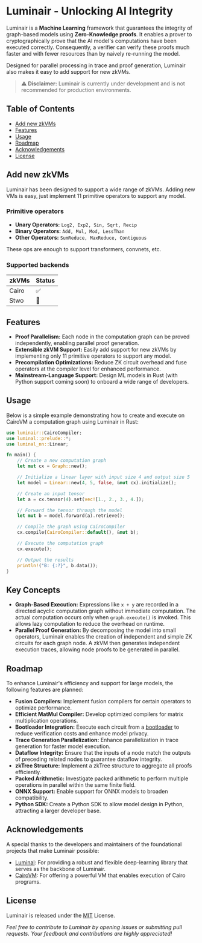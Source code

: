 # Luminair - Unlocking AI Integrity

Luminair is a **Machine Learning** framework that guarantees the integrity of graph-based models using **Zero-Knowledge proofs**. 
It enables a prover to cryptographically prove that the AI model's computations have been executed correctly. 
Consequently, a verifier can verify these proofs much faster and with fewer resources than by naively re-running the model.

Designed for parallel processing in trace and proof generation, Luminair also makes it easy to add support for new zkVMs.

> **⚠️ Disclaimer:** Luminair is currently under development and is not recommended for production environments.

## Table of Contents

- [Add new zkVMs](#add-new-zkvms)
- [Features](#features)
- [Usage](#usage)
- [Roadmap](#roadmap)
- [Acknowledgements](#acknowledgements)
- [License](#license)

## Add new zkVMs

Luminair has been designed to support a wide range of zkVMs. Adding new VMs is easy, just implement 11 primitive operators to support any model.

### Primitive operators

- **Unary Operators:** `Log2, Exp2, Sin, Sqrt, Recip`
- **Binary Operators:** `Add, Mul, Mod, LessThan`
- **Other Operators:** `SumReduce, MaxReduce, Contiguous`

These ops are enough to support transformers, convnets, etc.

### Supported backends

| zkVMs | Status |
| ----- | ------ |
| Cairo | ✅     |
| Stwo  | 👀     |

## Features

- **Proof Parallelism:** Each node in the computation graph can be proved independently, enabling parallel proof generation.
- **Extensible zkVM Support:** Easily add support for new zkVMs by implementing only 11 primitive operators to support any model.
- **Precompilation Optimizations:** Reduce ZK circuit overhead and fuse operators at the compiler level for enhanced performance.
- **Mainstream-Language Support:** Design ML models in Rust (with Python support coming soon) to onboard a wide range of developers.

## Usage

Below is a simple example demonstrating how to create and execute on CairoVM a computation graph using Luminair in Rust:

```rust
use luminair::CairoCompiler;
use luminal::prelude::*;
use luminal_nn::Linear;

fn main() {
    // Create a new computation graph
    let mut cx = Graph::new();

    // Initialize a linear layer with input size 4 and output size 5
    let model = Linear::new(4, 5, false, &mut cx).initialize();

    // Create an input tensor
    let a = cx.tensor(4).set(vec![1., 2., 3., 4.]);

    // Forward the tensor through the model
    let mut b = model.forward(a).retrieve();

    // Compile the graph using CairoCompiler
    cx.compile(CairoCompiler::default(), &mut b);

    // Execute the computation graph
    cx.execute();

    // Output the results
    println!("B: {:?}", b.data());
}
```

## Key Concepts

- **Graph-Based Execution:** Expressions like `x + y` are recorded in a directed acyclic computation graph without immediate computation. The actual computation occurs only when `graph.execute()` is invoked. This allows lazy computation to reduce the overhead on runtime.
- **Parallel Proof Generation:** By decomposing the model into small operators, Luminair enables the creation of independent and simple ZK circuits for each graph node. A zkVM then generates independent execution traces, allowing node proofs to be generated in parallel.

## Roadmap

To enhance Luminair's efficiency and support for large models, the following features are planned:

- **Fusion Compilers:** Implement fusion compilers for certain operators to optimize performance.
- **Efficient MatMul Compiler:** Develop optimized compilers for matrix multiplication operations.
- **Bootloader Integration:** Execute each circuit from a [bootloader](https://github.com/starkware-libs/cairo-lang/tree/master/src/starkware/cairo/bootloaders) to reduce verification costs and enhance model privacy.
- **Trace Generation Parallelization:** Enhance parallelization in trace generation for faster model execution.
- **Dataflow Integrity:** Ensure that the inputs of a node match the outputs of preceding related nodes to guarantee dataflow integrity.
- **zkTree Structure:** Implement a zkTree structure to aggregate all proofs efficiently.
- **Packed Arithmetic:** Investigate packed arithmetic to perform multiple operations in parallel within the same finite field.
- **ONNX Support:** Enable support for ONNX models to broaden compatibility.
- **Python SDK:** Create a Python SDK to allow model design in Python, attracting a larger developer base.

## Acknowledgements

A special thanks to the developers and maintainers of the foundational projects that make Luminair possible:

- [Luminal](https://github.com/jafioti/luminal): For providing a robust and flexible deep-learning library that serves as the backbone of Luminair.
- [CairoVM](https://github.com/lambdaclass/cairo-vm): For offering a powerful VM that enables execution of Cairo programs.

## License

Luminair is released under the [MIT](https://opensource.org/license/mit) License.

_Feel free to contribute to Luminair by opening issues or submitting pull requests. Your feedback and contributions are highly appreciated!_
